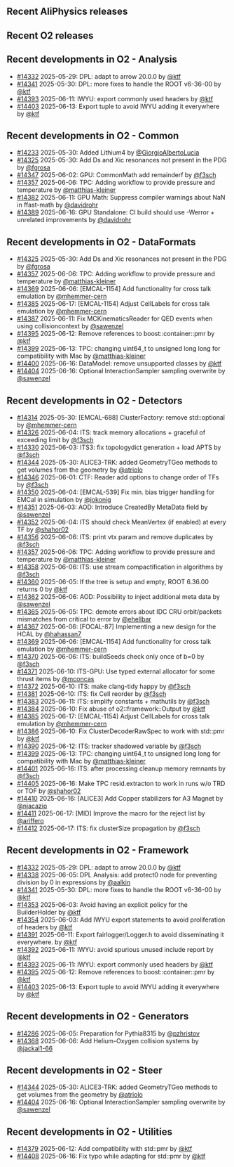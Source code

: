 ## Recent AliPhysics releases
## Recent O2 releases
## Recent developments in O2 - Analysis
- [\#14332](https://github.com/AliceO2Group/AliceO2/pull/14332) 2025-05-29: DPL: adapt to arrow 20.0.0 by [@ktf](https://github.com/ktf)
- [\#14341](https://github.com/AliceO2Group/AliceO2/pull/14341) 2025-05-30: DPL: more fixes to handle the ROOT v6-36-00 by [@ktf](https://github.com/ktf)
- [\#14393](https://github.com/AliceO2Group/AliceO2/pull/14393) 2025-06-11: IWYU: export commonly used headers by [@ktf](https://github.com/ktf)
- [\#14403](https://github.com/AliceO2Group/AliceO2/pull/14403) 2025-06-13: Export tuple to avoid IWYU adding it everywhere by [@ktf](https://github.com/ktf)
## Recent developments in O2 - Common
- [\#14233](https://github.com/AliceO2Group/AliceO2/pull/14233) 2025-05-30: Added Lithium4 by [@GiorgioAlbertoLucia](https://github.com/GiorgioAlbertoLucia)
- [\#14325](https://github.com/AliceO2Group/AliceO2/pull/14325) 2025-05-30: Add Ds and Xic resonances not present in the PDG by [@fgrosa](https://github.com/fgrosa)
- [\#14347](https://github.com/AliceO2Group/AliceO2/pull/14347) 2025-06-02: GPU: CommonMath add remainderf by [@f3sch](https://github.com/f3sch)
- [\#14357](https://github.com/AliceO2Group/AliceO2/pull/14357) 2025-06-06: TPC: Adding workflow to provide pressure and temperature by [@matthias-kleiner](https://github.com/matthias-kleiner)
- [\#14382](https://github.com/AliceO2Group/AliceO2/pull/14382) 2025-06-11: GPU Math: Suppress compiler warnings about NaN in ffast-math by [@davidrohr](https://github.com/davidrohr)
- [\#14389](https://github.com/AliceO2Group/AliceO2/pull/14389) 2025-06-16: GPU Standalone: CI build should use -Werror + unrelated improvements by [@davidrohr](https://github.com/davidrohr)
## Recent developments in O2 - DataFormats
- [\#14325](https://github.com/AliceO2Group/AliceO2/pull/14325) 2025-05-30: Add Ds and Xic resonances not present in the PDG by [@fgrosa](https://github.com/fgrosa)
- [\#14357](https://github.com/AliceO2Group/AliceO2/pull/14357) 2025-06-06: TPC: Adding workflow to provide pressure and temperature by [@matthias-kleiner](https://github.com/matthias-kleiner)
- [\#14369](https://github.com/AliceO2Group/AliceO2/pull/14369) 2025-06-06: [EMCAL-1154] Add functionality for cross talk emulation by [@mhemmer-cern](https://github.com/mhemmer-cern)
- [\#14385](https://github.com/AliceO2Group/AliceO2/pull/14385) 2025-06-17: [EMCAL-1154] Adjust CellLabels for cross talk emulation by [@mhemmer-cern](https://github.com/mhemmer-cern)
- [\#14387](https://github.com/AliceO2Group/AliceO2/pull/14387) 2025-06-11: Fix MCKinematicsReader for QED events when using collisioncontext by [@sawenzel](https://github.com/sawenzel)
- [\#14395](https://github.com/AliceO2Group/AliceO2/pull/14395) 2025-06-12: Remove references to boost::container::pmr by [@ktf](https://github.com/ktf)
- [\#14399](https://github.com/AliceO2Group/AliceO2/pull/14399) 2025-06-13: TPC: changing uint64_t to unsigned long long for compatibility with Mac by [@matthias-kleiner](https://github.com/matthias-kleiner)
- [\#14400](https://github.com/AliceO2Group/AliceO2/pull/14400) 2025-06-16: DataModel: remove unsupported classes by [@ktf](https://github.com/ktf)
- [\#14404](https://github.com/AliceO2Group/AliceO2/pull/14404) 2025-06-16: Optional InteractionSampler sampling overwrite by [@sawenzel](https://github.com/sawenzel)
## Recent developments in O2 - Detectors
- [\#14314](https://github.com/AliceO2Group/AliceO2/pull/14314) 2025-05-30: [EMCAL-688] ClusterFactory: remove std::optional by [@mhemmer-cern](https://github.com/mhemmer-cern)
- [\#14326](https://github.com/AliceO2Group/AliceO2/pull/14326) 2025-06-04: ITS: track memory allocations + graceful of exceeding limit  by [@f3sch](https://github.com/f3sch)
- [\#14330](https://github.com/AliceO2Group/AliceO2/pull/14330) 2025-06-03: ITS3: fix topologydict generation + load APTS by [@f3sch](https://github.com/f3sch)
- [\#14344](https://github.com/AliceO2Group/AliceO2/pull/14344) 2025-05-30: ALICE3-TRK: added GeometryTGeo methods to get volumes from the geometry by [@atriolo](https://github.com/atriolo)
- [\#14346](https://github.com/AliceO2Group/AliceO2/pull/14346) 2025-06-01: CTF: Reader add options to change order of TFs by [@f3sch](https://github.com/f3sch)
- [\#14350](https://github.com/AliceO2Group/AliceO2/pull/14350) 2025-06-04: [EMCAL-539] Fix min. bias trigger handling for EMCal in simulation by [@jokonig](https://github.com/jokonig)
- [\#14351](https://github.com/AliceO2Group/AliceO2/pull/14351) 2025-06-03: AOD: Introduce CreatedBy MetaData field by [@sawenzel](https://github.com/sawenzel)
- [\#14352](https://github.com/AliceO2Group/AliceO2/pull/14352) 2025-06-04: ITS should check MeanVertex (if enabled) at every TF by [@shahor02](https://github.com/shahor02)
- [\#14356](https://github.com/AliceO2Group/AliceO2/pull/14356) 2025-06-06: ITS: print vtx param and remove duplicates by [@f3sch](https://github.com/f3sch)
- [\#14357](https://github.com/AliceO2Group/AliceO2/pull/14357) 2025-06-06: TPC: Adding workflow to provide pressure and temperature by [@matthias-kleiner](https://github.com/matthias-kleiner)
- [\#14358](https://github.com/AliceO2Group/AliceO2/pull/14358) 2025-06-06: ITS: use stream compactification in algorithms by [@f3sch](https://github.com/f3sch)
- [\#14360](https://github.com/AliceO2Group/AliceO2/pull/14360) 2025-06-05: If the tree is setup and empty, ROOT 6.36.00 returns 0 by [@ktf](https://github.com/ktf)
- [\#14362](https://github.com/AliceO2Group/AliceO2/pull/14362) 2025-06-06: AOD: Possibility to inject additional meta data by [@sawenzel](https://github.com/sawenzel)
- [\#14365](https://github.com/AliceO2Group/AliceO2/pull/14365) 2025-06-05: TPC: demote errors about IDC CRU orbit/packets mismatches from critical to error by [@ehellbar](https://github.com/ehellbar)
- [\#14367](https://github.com/AliceO2Group/AliceO2/pull/14367) 2025-06-06: [FOCAL-87] Implementing a new design for the HCAL by [@hahassan7](https://github.com/hahassan7)
- [\#14369](https://github.com/AliceO2Group/AliceO2/pull/14369) 2025-06-06: [EMCAL-1154] Add functionality for cross talk emulation by [@mhemmer-cern](https://github.com/mhemmer-cern)
- [\#14370](https://github.com/AliceO2Group/AliceO2/pull/14370) 2025-06-06: ITS: buildSeeds check only once of b=0 by [@f3sch](https://github.com/f3sch)
- [\#14371](https://github.com/AliceO2Group/AliceO2/pull/14371) 2025-06-10: ITS-GPU: Use typed external allocator for some thrust items by [@mconcas](https://github.com/mconcas)
- [\#14372](https://github.com/AliceO2Group/AliceO2/pull/14372) 2025-06-10: ITS: make clang-tidy happy by [@f3sch](https://github.com/f3sch)
- [\#14381](https://github.com/AliceO2Group/AliceO2/pull/14381) 2025-06-10: ITS: fix Cell reorder by [@f3sch](https://github.com/f3sch)
- [\#14383](https://github.com/AliceO2Group/AliceO2/pull/14383) 2025-06-11: ITS: simplify constants + mathutils by [@f3sch](https://github.com/f3sch)
- [\#14384](https://github.com/AliceO2Group/AliceO2/pull/14384) 2025-06-10: Fix abuse of o2::framework::Output by [@ktf](https://github.com/ktf)
- [\#14385](https://github.com/AliceO2Group/AliceO2/pull/14385) 2025-06-17: [EMCAL-1154] Adjust CellLabels for cross talk emulation by [@mhemmer-cern](https://github.com/mhemmer-cern)
- [\#14386](https://github.com/AliceO2Group/AliceO2/pull/14386) 2025-06-10: Fix ClusterDecoderRawSpec to work with std::pmr by [@ktf](https://github.com/ktf)
- [\#14390](https://github.com/AliceO2Group/AliceO2/pull/14390) 2025-06-12: ITS: tracker shadowed variable  by [@f3sch](https://github.com/f3sch)
- [\#14399](https://github.com/AliceO2Group/AliceO2/pull/14399) 2025-06-13: TPC: changing uint64_t to unsigned long long for compatibility with Mac by [@matthias-kleiner](https://github.com/matthias-kleiner)
- [\#14401](https://github.com/AliceO2Group/AliceO2/pull/14401) 2025-06-16: ITS: after processing cleanup memory remnants by [@f3sch](https://github.com/f3sch)
- [\#14405](https://github.com/AliceO2Group/AliceO2/pull/14405) 2025-06-16: Make TPC resid.extracton to work in runs w/o TRD or TOF by [@shahor02](https://github.com/shahor02)
- [\#14410](https://github.com/AliceO2Group/AliceO2/pull/14410) 2025-06-16: [ALICE3] Add Copper stabilizers for A3 Magnet by [@njacazio](https://github.com/njacazio)
- [\#14411](https://github.com/AliceO2Group/AliceO2/pull/14411) 2025-06-17: [MID] Improve the macro for the reject list by [@ariffero](https://github.com/ariffero)
- [\#14412](https://github.com/AliceO2Group/AliceO2/pull/14412) 2025-06-17: ITS: fix clusterSize propagation by [@f3sch](https://github.com/f3sch)
## Recent developments in O2 - Framework
- [\#14332](https://github.com/AliceO2Group/AliceO2/pull/14332) 2025-05-29: DPL: adapt to arrow 20.0.0 by [@ktf](https://github.com/ktf)
- [\#14338](https://github.com/AliceO2Group/AliceO2/pull/14338) 2025-06-05: DPL Analysis: add protect0 node for preventing division by 0 in expressions by [@aalkin](https://github.com/aalkin)
- [\#14341](https://github.com/AliceO2Group/AliceO2/pull/14341) 2025-05-30: DPL: more fixes to handle the ROOT v6-36-00 by [@ktf](https://github.com/ktf)
- [\#14353](https://github.com/AliceO2Group/AliceO2/pull/14353) 2025-06-03: Avoid having an explicit policy for the BuilderHolder by [@ktf](https://github.com/ktf)
- [\#14354](https://github.com/AliceO2Group/AliceO2/pull/14354) 2025-06-03: Add IWYU export statements to avoid proliferation of headers by [@ktf](https://github.com/ktf)
- [\#14391](https://github.com/AliceO2Group/AliceO2/pull/14391) 2025-06-11: Export fairlogger/Logger.h to avoid disseminating it everywhere. by [@ktf](https://github.com/ktf)
- [\#14392](https://github.com/AliceO2Group/AliceO2/pull/14392) 2025-06-11: IWYU: avoid spurious unused include report by [@ktf](https://github.com/ktf)
- [\#14393](https://github.com/AliceO2Group/AliceO2/pull/14393) 2025-06-11: IWYU: export commonly used headers by [@ktf](https://github.com/ktf)
- [\#14395](https://github.com/AliceO2Group/AliceO2/pull/14395) 2025-06-12: Remove references to boost::container::pmr by [@ktf](https://github.com/ktf)
- [\#14403](https://github.com/AliceO2Group/AliceO2/pull/14403) 2025-06-13: Export tuple to avoid IWYU adding it everywhere by [@ktf](https://github.com/ktf)
## Recent developments in O2 - Generators
- [\#14286](https://github.com/AliceO2Group/AliceO2/pull/14286) 2025-06-05: Preparation for Pythia8315 by [@pzhristov](https://github.com/pzhristov)
- [\#14368](https://github.com/AliceO2Group/AliceO2/pull/14368) 2025-06-06: Add Helium-Oxygen collision systems by [@jackal1-66](https://github.com/jackal1-66)
## Recent developments in O2 - Steer
- [\#14344](https://github.com/AliceO2Group/AliceO2/pull/14344) 2025-05-30: ALICE3-TRK: added GeometryTGeo methods to get volumes from the geometry by [@atriolo](https://github.com/atriolo)
- [\#14404](https://github.com/AliceO2Group/AliceO2/pull/14404) 2025-06-16: Optional InteractionSampler sampling overwrite by [@sawenzel](https://github.com/sawenzel)
## Recent developments in O2 - Utilities
- [\#14379](https://github.com/AliceO2Group/AliceO2/pull/14379) 2025-06-12: Add compatibility with std::pmr by [@ktf](https://github.com/ktf)
- [\#14408](https://github.com/AliceO2Group/AliceO2/pull/14408) 2025-06-16: Fix typo while adapting for std::pmr by [@ktf](https://github.com/ktf)
